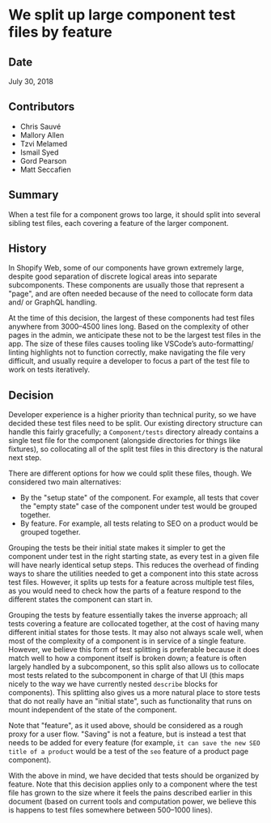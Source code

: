 # We split up large component test files by feature

## Date

July 30, 2018

## Contributors

* Chris Sauvé
* Mallory Allen
* Tzvi Melamed
* Ismail Syed
* Gord Pearson
* Matt Seccafien

## Summary

When a test file for a component grows too large, it should split into several sibling test files, each covering a feature of the larger component.

## History

In Shopify Web, some of our components have grown extremely large, despite good separation of discrete logical areas into separate subcomponents. These components are usually those that represent a "page", and are often needed because of the need to collocate form data and/ or GraphQL handling.

At the time of this decision, the largest of these components had test files anywhere from 3000–4500 lines long. Based on the complexity of other pages in the admin, we anticipate these not to be the largest test files in the app. The size of these files causes tooling like VSCode’s auto-formatting/ linting highlights not to function correctly, make navigating the file very difficult, and usually require a developer to focus a part of the test file to work on tests iteratively.

## Decision

Developer experience is a higher priority than technical purity, so we have decided these test files need to be split. Our existing directory structure can handle this fairly gracefully; a `Component/tests` directory already contains a single test file for the component (alongside directories for things like fixtures), so collocating all of the split test files in this directory is the natural next step.

There are different options for how we could split these files, though. We considered two main alternatives:

* By the "setup state" of the component. For example, all tests that cover the "empty state" case of the component under test would be grouped together.
* By feature. For example, all tests relating to SEO on a product would be grouped together.

Grouping the tests be their initial state makes it simpler to get the component under test in the right starting state, as every test in a given file will have nearly identical setup steps. This reduces the overhead of finding ways to share the utilities needed to get a component into this state across test files. However, it splits up tests for a feature across multiple test files, as you would need to check how the parts of a feature respond to the different states the component can start in.

Grouping the tests by feature essentially takes the inverse approach; all tests covering a feature are collocated together, at the cost of having many different initial states for those tests. It may also not always scale well, when most of the complexity of a component is in service of a single feature. However, we believe this form of test splitting is preferable because it does match well to how a component itself is broken down; a feature is often largely handled by a subcomponent, so this split also allows us to collocate most tests related to the subcomponent in charge of that UI (this maps nicely to the way we have currently nested `describe` blocks for components). This splitting also gives us a more natural place to store tests that do not really have an "initial state", such as functionality that runs on mount independent of the state of the component.

Note that "feature", as it used above, should be considered as a rough proxy for a user flow. "Saving" is not a feature, but is instead a test that needs to be added for every feature (for example, `it can save the new SEO title of a product` would be a test of the `seo` feature of a product page component).

With the above in mind, we have decided that tests should be organized by feature. Note that this decision applies only to a component where the test file has grown to the size where it feels the pains described earlier in this document (based on current tools and computation power, we believe this is happens to test files somewhere between 500–1000 lines).
